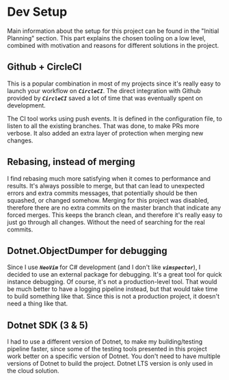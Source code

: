 # Dev Setup
Main information about the setup for this project can be found in the "Initial Planning" section.
This part explains the chosen tooling on a low level, combined with motivation and reasons for
different solutions in the project.

## Github + CircleCI
This is a popular combination in most of my projects since it's really easy
to launch your workflow on ***`CircleCI`***. The direct integration with Github
provided by ***`CircleCI`*** saved a lot of time that was eventually spent on development.

The CI tool works using push events. It is defined in the configuration file, to listen
to all the existing branches. That was done, to make PRs more verbose. It also
added an extra layer of protection when merging new changes.

## Rebasing, instead of merging
I find rebasing much more satisfying when it comes to performance and results.
It's always possible to merge, but that can lead to unexpected errors and extra commits messages,
that potentially should be then squashed, or changed somehow. Merging for this project was
disabled, therefore there are no extra commits on the master branch that indicate any
forced merges. This keeps the branch clean, and therefore it's really easy to just go
through all changes. Without the need of searching for the real commits.

## Dotnet.ObjectDumper for debugging
Since I use ***`NeoVim`*** for C# development (and I don't like ***`vimspector`***), I decided to use
an external package for debugging. It's a great tool for quick instance debugging. Of course, it's not
a production-level tool. That would be much better to have a logging pipeline instead, but that would take
time to build something like that. Since this is not a production project, it doesn't need a thing like that.

## Dotnet SDK (3 & 5)
I had to use a different version of Dotnet, to make my building/testing pipeline faster, since
some of the testing tools presented in this project work better on a specific version of Dotnet.
You don't need to have multiple versions of Dotnet to build the project.
Dotnet LTS version is only used in the cloud solution.
